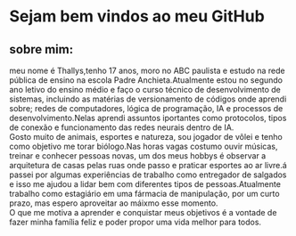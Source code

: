 <h1>Sejam bem vindos ao meu GitHub</h1>

<h2>sobre mim:</h2>
<hbr>meu nome é Thallys,tenho 17 anos, moro no ABC paulista e estudo na rede pública de ensino na escola
Padre Anchieta.Atualmente estou no segundo ano letivo do ensino médio e faço o curso técnico de desenvolvimento de sistemas, incluindo as matérias de versionamento de códigos onde aprendi sobre; redes de computadores, lógica de programação, IA e processos de desenvolvimento.Nelas aprendi assuntos iportantes como protocolos, tipos de conexão e funcionamento das redes neurais dentro de IA.<br>Gosto muito de animais, esportes e natureza, sou jogador de vôlei e tenho como objetivo me torar biólogo.Nas horas vagas costumo ouvir músicas, treinar e conhecer pessoas novas, um dos meus hobbys é observar a arquitetura de casas pelas ruas onde passo e praticar esportes ao ar livre.á passei por algumas experiências de trabalho como entregador de salgados e isso me ajudou a lidar bem com diferentes tipos de pessoas.Atualmente trabalho como estagiário em uma fármacia de manipulação, por um curto prazo, mas espero aproveitar ao máixmo esse momento.<br>O que me motiva a aprender e conquistar meus objetivos é a vontade de fazer minha família feliz e poder propor uma vida melhor para todos.








